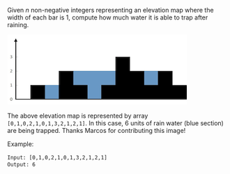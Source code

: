 Given _n_ non-negative integers representing an elevation map where the width of each bar is 1, compute how much water it is able to trap after raining.

![42-trapping-rain-water-img](../42-trapping-rain-water-img.png)

The above elevation map is represented by array `[0,1,0,2,1,0,1,3,2,1,2,1]`. In this case, 6 units of rain water (blue section) are being trapped. Thanks Marcos for contributing this image!

Example:

```
Input: [0,1,0,2,1,0,1,3,2,1,2,1]
Output: 6
```

